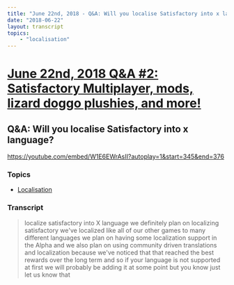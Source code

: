 ```yaml
---
title: "June 22nd, 2018 - Q&A: Will you localise Satisfactory into x language?"
date: "2018-06-22"
layout: transcript
topics: 
    - "localisation"
---
```

# [June 22nd, 2018 Q&A #2: Satisfactory Multiplayer, mods, lizard doggo plushies, and more!](../2018-06-22.md)
## Q&A: Will you localise Satisfactory into x language?
https://youtube.com/embed/W1E6EWrAsII?autoplay=1&start=345&end=376
### Topics
* [Localisation](../topics/localisation.md)

### Transcript

> localize satisfactory into X language we
> definitely plan on localizing
> satisfactory we've localized like all of
> our other games to many different
> languages we plan on having some
> localization support in the Alpha and we
> also plan on using community driven
> translations and localization because
> we've noticed that that reached the best
> rewards over the long term and so if
> your language is not supported at first
> we will probably be adding it at some
> point but you know just let us know that
